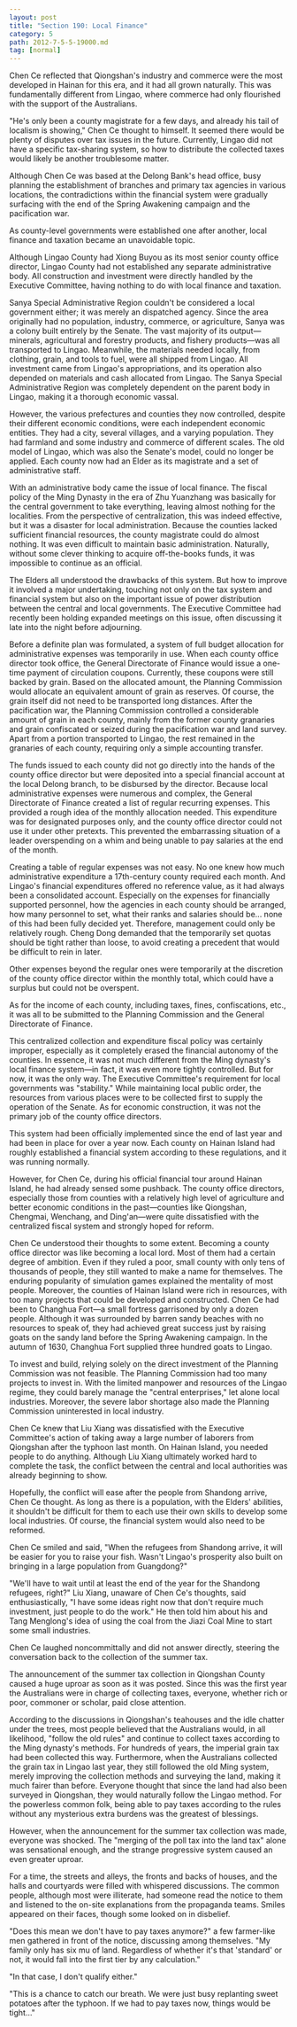 ```yaml
---
layout: post
title: "Section 190: Local Finance"
category: 5
path: 2012-7-5-5-19000.md
tag: [normal]
---
```


Chen Ce reflected that Qiongshan's industry and commerce were the most developed in Hainan for this era, and it had all grown naturally. This was fundamentally different from Lingao, where commerce had only flourished with the support of the Australians.

"He's only been a county magistrate for a few days, and already his tail of localism is showing," Chen Ce thought to himself. It seemed there would be plenty of disputes over tax issues in the future. Currently, Lingao did not have a specific tax-sharing system, so how to distribute the collected taxes would likely be another troublesome matter.

Although Chen Ce was based at the Delong Bank's head office, busy planning the establishment of branches and primary tax agencies in various locations, the contradictions within the financial system were gradually surfacing with the end of the Spring Awakening campaign and the pacification war.

As county-level governments were established one after another, local finance and taxation became an unavoidable topic.

Although Lingao County had Xiong Buyou as its most senior county office director, Lingao County had not established any separate administrative body. All construction and investment were directly handled by the Executive Committee, having nothing to do with local finance and taxation.

Sanya Special Administrative Region couldn't be considered a local government either; it was merely an dispatched agency. Since the area originally had no population, industry, commerce, or agriculture, Sanya was a colony built entirely by the Senate. The vast majority of its output—minerals, agricultural and forestry products, and fishery products—was all transported to Lingao. Meanwhile, the materials needed locally, from clothing, grain, and tools to fuel, were all shipped from Lingao. All investment came from Lingao's appropriations, and its operation also depended on materials and cash allocated from Lingao. The Sanya Special Administrative Region was completely dependent on the parent body in Lingao, making it a thorough economic vassal.

However, the various prefectures and counties they now controlled, despite their different economic conditions, were each independent economic entities. They had a city, several villages, and a varying population. They had farmland and some industry and commerce of different scales. The old model of Lingao, which was also the Senate's model, could no longer be applied. Each county now had an Elder as its magistrate and a set of administrative staff.

With an administrative body came the issue of local finance. The fiscal policy of the Ming Dynasty in the era of Zhu Yuanzhang was basically for the central government to take everything, leaving almost nothing for the localities. From the perspective of centralization, this was indeed effective, but it was a disaster for local administration. Because the counties lacked sufficient financial resources, the county magistrate could do almost nothing. It was even difficult to maintain basic administration. Naturally, without some clever thinking to acquire off-the-books funds, it was impossible to continue as an official.

The Elders all understood the drawbacks of this system. But how to improve it involved a major undertaking, touching not only on the tax system and financial system but also on the important issue of power distribution between the central and local governments. The Executive Committee had recently been holding expanded meetings on this issue, often discussing it late into the night before adjourning.

Before a definite plan was formulated, a system of full budget allocation for administrative expenses was temporarily in use. When each county office director took office, the General Directorate of Finance would issue a one-time payment of circulation coupons. Currently, these coupons were still backed by grain. Based on the allocated amount, the Planning Commission would allocate an equivalent amount of grain as reserves. Of course, the grain itself did not need to be transported long distances. After the pacification war, the Planning Commission controlled a considerable amount of grain in each county, mainly from the former county granaries and grain confiscated or seized during the pacification war and land survey. Apart from a portion transported to Lingao, the rest remained in the granaries of each county, requiring only a simple accounting transfer.

The funds issued to each county did not go directly into the hands of the county office director but were deposited into a special financial account at the local Delong branch, to be disbursed by the director. Because local administrative expenses were numerous and complex, the General Directorate of Finance created a list of regular recurring expenses. This provided a rough idea of the monthly allocation needed. This expenditure was for designated purposes only, and the county office director could not use it under other pretexts. This prevented the embarrassing situation of a leader overspending on a whim and being unable to pay salaries at the end of the month.

Creating a table of regular expenses was not easy. No one knew how much administrative expenditure a 17th-century county required each month. And Lingao's financial expenditures offered no reference value, as it had always been a consolidated account. Especially on the expenses for financially supported personnel, how the agencies in each county should be arranged, how many personnel to set, what their ranks and salaries should be... none of this had been fully decided yet. Therefore, management could only be relatively rough. Cheng Dong demanded that the temporarily set quotas should be tight rather than loose, to avoid creating a precedent that would be difficult to rein in later.

Other expenses beyond the regular ones were temporarily at the discretion of the county office director within the monthly total, which could have a surplus but could not be overspent.

As for the income of each county, including taxes, fines, confiscations, etc., it was all to be submitted to the Planning Commission and the General Directorate of Finance.

This centralized collection and expenditure fiscal policy was certainly improper, especially as it completely erased the financial autonomy of the counties. In essence, it was not much different from the Ming dynasty's local finance system—in fact, it was even more tightly controlled. But for now, it was the only way. The Executive Committee's requirement for local governments was "stability." While maintaining local public order, the resources from various places were to be collected first to supply the operation of the Senate. As for economic construction, it was not the primary job of the county office directors.

This system had been officially implemented since the end of last year and had been in place for over a year now. Each county on Hainan Island had roughly established a financial system according to these regulations, and it was running normally.

However, for Chen Ce, during his official financial tour around Hainan Island, he had already sensed some pushback. The county office directors, especially those from counties with a relatively high level of agriculture and better economic conditions in the past—counties like Qiongshan, Chengmai, Wenchang, and Ding'an—were quite dissatisfied with the centralized fiscal system and strongly hoped for reform.

Chen Ce understood their thoughts to some extent. Becoming a county office director was like becoming a local lord. Most of them had a certain degree of ambition. Even if they ruled a poor, small county with only tens of thousands of people, they still wanted to make a name for themselves. The enduring popularity of simulation games explained the mentality of most people. Moreover, the counties of Hainan Island were rich in resources, with too many projects that could be developed and constructed. Chen Ce had been to Changhua Fort—a small fortress garrisoned by only a dozen people. Although it was surrounded by barren sandy beaches with no resources to speak of, they had achieved great success just by raising goats on the sandy land before the Spring Awakening campaign. In the autumn of 1630, Changhua Fort supplied three hundred goats to Lingao.

To invest and build, relying solely on the direct investment of the Planning Commission was not feasible. The Planning Commission had too many projects to invest in. With the limited manpower and resources of the Lingao regime, they could barely manage the "central enterprises," let alone local industries. Moreover, the severe labor shortage also made the Planning Commission uninterested in local industry.

Chen Ce knew that Liu Xiang was dissatisfied with the Executive Committee's action of taking away a large number of laborers from Qiongshan after the typhoon last month. On Hainan Island, you needed people to do anything. Although Liu Xiang ultimately worked hard to complete the task, the conflict between the central and local authorities was already beginning to show.

Hopefully, the conflict will ease after the people from Shandong arrive, Chen Ce thought. As long as there is a population, with the Elders' abilities, it shouldn't be difficult for them to each use their own skills to develop some local industries. Of course, the financial system would also need to be reformed.

Chen Ce smiled and said, "When the refugees from Shandong arrive, it will be easier for you to raise your fish. Wasn't Lingao's prosperity also built on bringing in a large population from Guangdong?"

"We'll have to wait until at least the end of the year for the Shandong refugees, right?" Liu Xiang, unaware of Chen Ce's thoughts, said enthusiastically, "I have some ideas right now that don't require much investment, just people to do the work." He then told him about his and Tang Menglong's idea of using the coal from the Jiazi Coal Mine to start some small industries.

Chen Ce laughed noncommittally and did not answer directly, steering the conversation back to the collection of the summer tax.

The announcement of the summer tax collection in Qiongshan County caused a huge uproar as soon as it was posted. Since this was the first year the Australians were in charge of collecting taxes, everyone, whether rich or poor, commoner or scholar, paid close attention.

According to the discussions in Qiongshan's teahouses and the idle chatter under the trees, most people believed that the Australians would, in all likelihood, "follow the old rules" and continue to collect taxes according to the Ming dynasty's methods. For hundreds of years, the imperial grain tax had been collected this way. Furthermore, when the Australians collected the grain tax in Lingao last year, they still followed the old Ming system, merely improving the collection methods and surveying the land, making it much fairer than before. Everyone thought that since the land had also been surveyed in Qiongshan, they would naturally follow the Lingao method. For the powerless common folk, being able to pay taxes according to the rules without any mysterious extra burdens was the greatest of blessings.

However, when the announcement for the summer tax collection was made, everyone was shocked. The "merging of the poll tax into the land tax" alone was sensational enough, and the strange progressive system caused an even greater uproar.

For a time, the streets and alleys, the fronts and backs of houses, and the halls and courtyards were filled with whispered discussions. The common people, although most were illiterate, had someone read the notice to them and listened to the on-site explanations from the propaganda teams. Smiles appeared on their faces, though some looked on in disbelief.

"Does this mean we don't have to pay taxes anymore?" a few farmer-like men gathered in front of the notice, discussing among themselves. "My family only has six mu of land. Regardless of whether it's that 'standard' or not, it would fall into the first tier by any calculation."

"In that case, I don't qualify either."

"This is a chance to catch our breath. We were just busy replanting sweet potatoes after the typhoon. If we had to pay taxes now, things would be tight..."